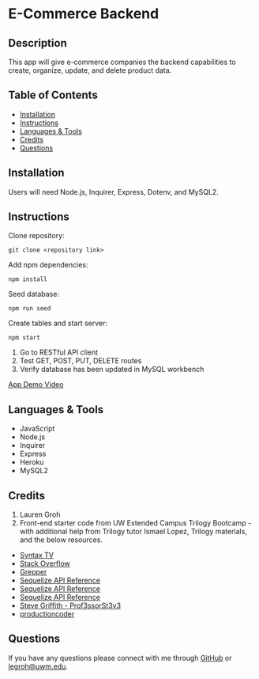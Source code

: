 # E-Commerce Backend

## Description 

This app will give e-commerce companies the backend capabilities to create, organize, update, and delete product data.

  
## Table of Contents 
* [Installation](#installation)
* [Instructions](#instructions)
* [Languages & Tools](#languages-tools)
* [Credits](#credits)
* [Questions](#questions)
  
## Installation

Users will need Node.js, Inquirer, Express, Dotenv, and MySQL2.
  
## Instructions 

Clone repository:
```
git clone <repository link>
```

Add npm dependencies:
```
npm install
```
Seed database:
```
npm run seed
```
Create tables and start server:
```
npm start
```

1. Go to RESTful API client
2. Test GET, POST, PUT, DELETE routes
3. Verify database has been updated in MySQL workbench


[App Demo Video](https://watch.screencastify.com/v/cL3W8P0wV9iu4ffjihSJ)

## Languages & Tools

* JavaScript
* Node.js
* Inquirer
* Express
* Heroku
* MySQL2

## Credits

1. Lauren Groh 
2. Front-end starter code from UW Extended Campus Trilogy Bootcamp - with additional help from Trilogy tutor Ismael Lopez, Trilogy materials, and the below resources.
 * [Syntax TV](https://youtu.be/43o-xXcKr_M)
 * [Stack Overflow](https://stackoverflow.com/questions/29233896/sequelize-table-without-column-id)
 * [Grepper](https://www.codegrepper.com/code-examples/javascript/numeric+validation+in+sequelize+in+node+js)
 * [Sequelize API Reference](https://sequelize.org/v5/manual/data-types.html)
 * [Sequelize API Reference](https://sequelize.org/master/manual/model-basics.html#default-values)
 * [Sequelize API Reference](https://sequelize.org/master/class/lib/associations/base.js~Association.html)
 * [Steve Griffith - Prof3ssorSt3v3](https://youtu.be/5WFyhsnU4Ik)
 * [productioncoder](https://youtu.be/5WFyhsnU4Ik)

## Questions

If you have any questions please connect with me through [GitHub](https://github.com/GrohTech) or [legroh@uwm.edu](mailto:legroh@uwm.edu).